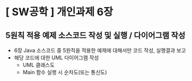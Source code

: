 [ SW공학 ] 개인과제 6장
==================
5원칙 적용 예제 소스코드 작성 및 실행 / 다이어그램 작성
----------

* 6장 Java 소스코드 중 5원칙을 적용한 예제에 대해서만 코드 작성, 실행결과 보고
* 해당 코드에 대한 UML 다이어그램 작성
  + UML 클래스도
  + Main 함수 실행 시 순차도(또는 통신도)
